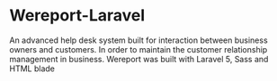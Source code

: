 # Wereport-Laravel
An advanced help desk system built for interaction between business owners and customers. In order to maintain the customer relationship management in business. Wereport was built with Laravel 5, Sass and HTML blade
